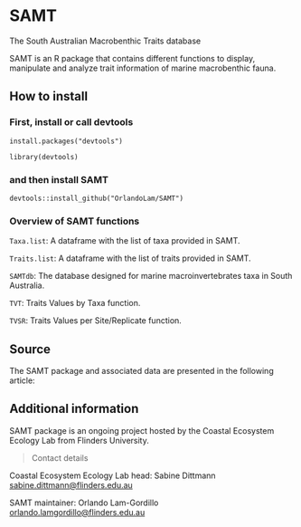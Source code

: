 # SAMT
The South Australian Macrobenthic Traits database 

SAMT is an R package that contains different functions to display, manipulate and analyze trait information of marine macrobenthic fauna.

## How to install

### First, install or call devtools

`install.packages("devtools")`

`library(devtools)`

### and then install SAMT

`devtools::install_github("OrlandoLam/SAMT")`

### Overview of SAMT functions

`Taxa.list`: A dataframe with the list of taxa provided in SAMT.

`Traits.list`: A dataframe with the list of traits provided in SAMT.

`SAMTdb`: The database designed for marine macroinvertebrates taxa in South Australia.

`TVT`: Traits Values by Taxa function.

`TVSR`: Traits Values per Site/Replicate function.

## Source

The SAMT package and associated data are presented in the following article:

## Additional information

SAMT package is an ongoing project hosted by the Coastal Ecosystem Ecology Lab from Flinders University.

>Contact details

Coastal Ecosystem Ecology Lab head: Sabine Dittmann <sabine.dittmann@flinders.edu.au>

SAMT maintainer: Orlando Lam-Gordillo <orlando.lamgordillo@flinders.edu.au>
